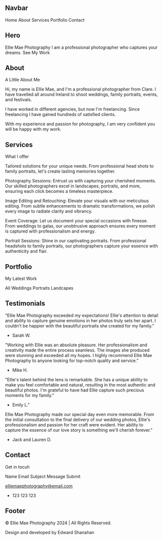 ## Navbar

Home
About
Services
Portfolio
Contact

## Hero

Ellie Mae Photography
I am a professional photographer who captures your dreams.
See My Work

## About

A Little About Me

Hi, my name is Ellie Mae, and I'm a professional photographer from Clare. I have travelled all around Ireland to shoot weddings, family portraits, events, and festivals.

I have worked in different agencies, but now I'm freelancing. Since freelancing I have gained hundreds of satisfied clients.

With my experience and passion for photography, I am very confident you will be happy with my work.

## Services

What I offer

Tailored solutions for your unique needs. From professional head shots to family portraits, let's create lasting memories together.

Photography Sessions: Entrust us with capturing your cherished moments. Our skilled photographers excel in landscapes, portraits, and more, ensuring each click becomes a timeless masterpiece.

Image Editing and Retouching: Elevate your visuals with our meticulous editing. From subtle enhancements to dramatic transformations, we polish every image to radiate clarity and vibrancy.

Event Coverage: Let us document your special occasions with finesse. From weddings to galas, our unobtrusive approach ensures every moment is captured with professionalism and energy.

Portrait Sessions: Shine in our captivating portraits. From professional headshots to family portraits, our photographers capture your essence with authenticity and flair.

## Portfolio

My Latest Work

All
Weddings
Portraits
Landcapes

## Testimonials

"Ellie Mae Photography exceeded my expectations! Ellie's attention to detail and ability to capture genuine emotions in her photos truly sets her apart. I couldn't be happier with the beautiful portraits she created for my family."

- Sarah W.

"Working with Ellie was an absolute pleasure. Her professionalism and creativity made the entire process seamless. The images she produced were stunning and exceeded all my hopes. I highly recommend Ellie Mae Photography to anyone looking for top-notch quality and service."

- Mike H.

"Ellie's talent behind the lens is remarkable. She has a unique ability to make you feel comfortable and natural, resulting in the most authentic and beautiful photos. I'm grateful to have had Ellie capture such precious moments for my family."

- Emily L."

Ellie Mae Photography made our special day even more memorable. From the initial consultation to the final delivery of our wedding photos, Ellie's professionalism and passion for her craft were evident. Her ability to capture the essence of our love story is something we'll cherish forever."

- Jack and Lauren D.

## Contact

Get in tocuh

Name
Email
Subject
Message
Submit

elliemaephotography@email.com

- 123 123 123

## Footer

© Ellie Mae Photography 2024 | All Rights Reserved.

Design and developed by Edward Shanahan
